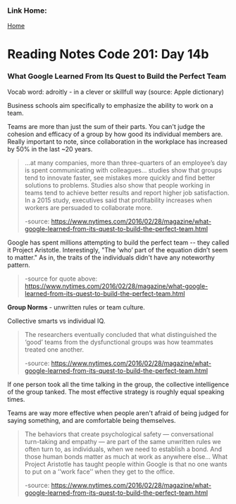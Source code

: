 ### Link Home:
[Home](README.md)

# Reading Notes Code 201: Day 14b

### What Google Learned From Its Quest to Build the Perfect Team

Vocab word: adroitly - in a clever or skillfull way (source: Apple dictionary)

Business schools aim specifically to emphasize the ability to work on a team.

Teams are more than just the sum of their parts. You can't judge the cohesion and efficacy of a group by how good its individual members are. Really important to note, since collaboration in the workplace has increased by 50% in the last ~20 years.

> ...at many companies, more than three-quarters of an employee’s day is spent communicating with colleagues... studies show that groups tend to innovate faster, see mistakes more quickly and find better solutions to problems. Studies also show that people working in teams tend to achieve better results and report higher job satisfaction. In a 2015 study, executives said that profitability increases when workers are persuaded to collaborate more.
>
> -source: https://www.nytimes.com/2016/02/28/magazine/what-google-learned-from-its-quest-to-build-the-perfect-team.html

Google has spent millions attempting to build the perfect team -- they called it Project Aristotle. Interestingly, "The ‘who’ part of the equation didn’t seem to matter." As in, the traits of the individuals didn't have any noteworthy pattern.

> -source for quote above: https://www.nytimes.com/2016/02/28/magazine/what-google-learned-from-its-quest-to-build-the-perfect-team.html

**Group Norms** - unwritten rules or team culture.

Collective smarts vs individual IQ. 

> The researchers eventually concluded that what distinguished the ‘good’ teams from the dysfunctional groups was how teammates treated one another.
>
> -source: https://www.nytimes.com/2016/02/28/magazine/what-google-learned-from-its-quest-to-build-the-perfect-team.html

If one person took all the time talking in the group, the collective intelligence of the group tanked. The most effective strategy is roughly equal speaking times. 

Teams are way more effective when people aren't afraid of being judged for saying something, and are comfortable being themselves.

> The behaviors that create psychological safety — conversational turn-taking and empathy — are part of the same unwritten rules we often turn to, as individuals, when we need to establish a bond. And those human bonds matter as much at work as anywhere else... What Project Aristotle has taught people within Google is that no one wants to put on a ‘‘work face’’ when they get to the office. 
> 
> -source: https://www.nytimes.com/2016/02/28/magazine/what-google-learned-from-its-quest-to-build-the-perfect-team.html
